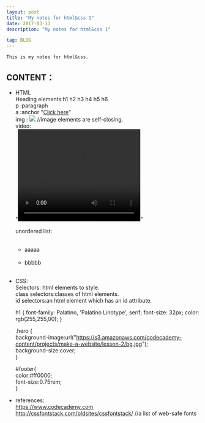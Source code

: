 ```yaml
---
layout: post
title: "My notes for html&css 1"
date: 2017-03-13 
description: "My notes for html&css 1"  

tag: BLOG 
---   
```

    This is my notes for html&css.

## CONTENT：
+   HTML     
    Heading elements:h1 h2 h3 h4 h5 h6    
    p :paragraph    
    a :anchor "<a href="www.guihongwan.com">Click here</a>"    
    img : <img src = “https://s3.amazonaws.com/codecademy-content/projects/make-a-website/lesson-1/bikes1.jpg”/>  //image elements are self-closing.    
    video:     
    "<video width="320" height="240" controls>    
        <source src="https://s3.amazonaws.com/codecademy-content/projects/make-a-website/lesson-1/ollie.mp4" type="video/mp4"/>    
    </video>"

    unordered list:    
        <ul>    
            <li>aaaaa</li>    
            <li>bbbbb</li>    
        </ul>   

    <div class=“main”></div>   


+   CSS:      
    Selectors: html elements to style.   
    class selectors:classes of html elements.    
    id selectors:an html element which has an id attribute.    
     
    <link rel="stylesheet" type="text/css" href="main.css"/>   
    h1 {   
        font-family: Palatino, 'Palatino Linotype', serif;   
        font-size: 32px;   
        color: rgb(255,255,00);   
    }   

    .hero {    
        background-image:url("https://s3.amazonaws.com/codecademy-content/projects/make-a-website/lesson-2/bg.jpg");    
        background-size:cover;    
    }  

    #footer{   
    color:#ff0000;   
    font-size:0.75rem;   
    }   
      
+   references:  
    https://www.codecademy.com   
    http://cssfontstack.com/oldsites/cssfontstack/  //a list of web-safe fonts  




